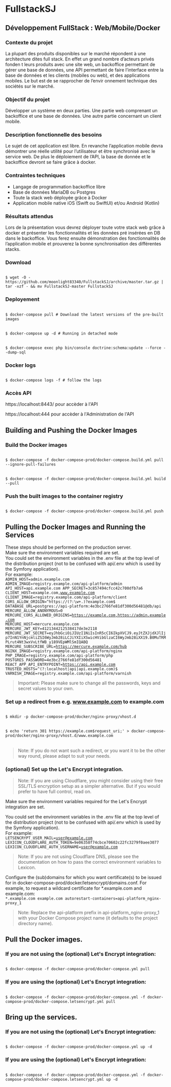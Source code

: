 # FullstackSJ

## Développement FullStack : Web/Mobile/Docker

### Contexte du projet
La plupart des produits disponibles sur le marché répondent à une architecture dites full stack.
En effet un grand nombre d’acteurs privés fonden t leurs produits avec une site web, un
backoffice permettant de gérer une base de données, une API permettant de faire l’interface
entre la base de données et les clients (mobiles ou web), et des applications mobiles. Le but est
de se rapprocher de l’envir onnement technique des sociétés sur le marché.

### Objectif du projet
Développer un système en deux parties. Une partie web comprenant un backoffice et une base
de données. Une autre partie concernant un client mobile.

### Description fonctionnelle des besoins
Le sujet de cet application est libre. En revanche l’application mobile devra démontrer une réelle
utilité pour l’utilisateur et être synchronisé avec le service web. De plus le déploiement de l’API,
la base de donnée et le backoffice devront se faire grâce à docker.

### Contraintes techniques
- Langage de programmation backoffice libre
- Base de données MariaDB ou Postgres
- Toute la stack web déployée grâce à Docker
- Application mobile native iOS (Swift ou SwiftUI) et/ou Android (Kotlin)

### Résultats attendus
Lors de la présentation vous devrez déployer toute votre stack web grâce à docker et présenter
les fonctionnalités et les données pré insérées en DB dans le backoffice. Vous ferez ensuite
démonstration des fonctionnalités de l’application mobile et prouverez la bonne synchronisation
des différentes stacks.

### Download
<code>
$ wget -O - https://github.com/moonlight83340/FullstackSJ/archive/master.tar.gz | tar -xzf - && mv FullstackSJ-master FullstackSJ
</code>

### Deployement
<code>
$ docker-compose pull # Download the latest versions of the pre-built images
</code>
<br/>
<code>
$ docker-compose up -d # Running in detached mode
</code>
<br/>
<code>
$ docker-compose exec php bin/console doctrine:schema:update --force --dump-sql
</code>

### Docker logs
<code>
$ docker-compose logs -f # follow the logs
</code>

### Accès API
https://localhost:8443/ pour accèder à l'API

https://localhost:444 pour accèder à l'Administration de l'API

## Building and Pushing the Docker Images

### Build the Docker images
<code>
$ docker-compose -f docker-compose-prod/docker-compose.build.yml pull --ignore-pull-failures
</code>
<br/>
<code>
$ docker-compose -f docker-compose-prod/docker-compose.build.yml build --pull
</code>

### Push the built images to the container registry
<code>
$ docker-compose -f docker-compose-prod/docker-compose.build.yml push
</code>

## Pulling the Docker Images and Running the Services
These steps should be performed on the production server.
<br/>
Make sure the environment variables required are set.
<br/>
You could set the environment variables in the .env file at the top level of the distribution project (not to be confused with api/.env which is used by the Symfony application). 
<br/>
For example:
<code>
ADMIN_HOST=admin.example.com
ADMIN_IMAGE=registry.example.com/api-platform/admin
API_HOST=api.example.com
APP_SECRET=3c857494cfcc42c700dfb7a6
CLIENT_HOST=example.com,www.example.com
CLIENT_IMAGE=registry.example.com/api-platform/client
CORS_ALLOW_ORIGIN=^https://(?:\w+\.)?example\.com$
DATABASE_URL=postgres://api-platform:4e3bc2766fe81df300d56481@db/api
MERCURE_ALLOW_ANONYMOUS=0
MERCURE_CORS_ALLOWED_ORIGINS=https://example.com,https://admin.example.com
MERCURE_HOST=mercure.example.com
MERCURE_JWT_KEY=4121344212538417de3e2118
MERCURE_JWT_SECRET=eyJhbGciOiJIUzI1NiIsInR5cCI6IkpXVCJ9.eyJtZXJjdXJlIjp7InN1YnNjcmliZSI6WyJmb28iLCJiYXIiXSwicHVibGlzaCI6WyJmb28iXX19.B0MuTRMPLrut4Nt3wxVvLtfWB_y189VEpWMlSmIQABQ
MERCURE_SUBSCRIBE_URL=https://mercure.example.com/hub
NGINX_IMAGE=registry.example.com/api-platform/nginx
PHP_IMAGE=registry.example.com/api-platform/php
POSTGRES_PASSWORD=4e3bc2766fe81df300d56481
REACT_APP_API_ENTRYPOINT=https://api.example.com
TRUSTED_HOSTS=^(?:localhost|api|api\.example\.com)$
VARNISH_IMAGE=registry.example.com/api-platform/varnish
</code>

<blockquote>
Important: Please make sure to change all the passwords, keys and secret values to your own.
</blockquote>
  
### Set up a redirect from e.g. www.example.com to example.com
<code>
$ mkdir -p docker-compose-prod/docker/nginx-proxy/vhost.d
</code>
<br/>
<code>
$ echo 'return 301 https://example.com$request_uri;' > docker-compose-prod/docker/nginx-proxy/vhost.d/www.example.com
</code>
<br/>
<blockquote>
Note: If you do not want such a redirect, or you want it to be the other way round, please adapt to suit your needs.
</blockquote>

### (optional) Set up the Let's Encrypt integration.
<blockquote>
Note: If you are using Cloudflare, you might consider using their free SSL/TLS encryption setup as a simpler alternative. But if you would prefer to have full control, read on.
</blockquote>
Make sure the environment variables required for the Let's Encrypt integration are set.

You could set the environment variables in the .env file at the top level of the distribution project (not to be confused with api/.env which is used by the Symfony application). 
<br/>
For example:
<code>
LETSENCRYPT_USER_MAIL=user@example.com
LEXICON_CLOUDFLARE_AUTH_TOKEN=9e06358f74cbce70602c22fc3279f0aee3077
LEXICON_CLOUDFLARE_AUTH_USERNAME=user@example.com
</code>
<blockquote>
Note: If you are not using Cloudflare DNS, please see the documentation on how to pass the correct environment variables to Lexicon.
</blockquote>
Configure the (sub)domains for which you want certificate(s) to be issued for in docker-compose-prod/docker/letsencrypt/domains.conf. For example, to request a wildcard certificate for *.example.com and example.com:

<code>
*.example.com example.com autorestart-containers=api-platform_nginx-proxy_1
</code>

<blockquote>
Note: Replace the api-platform prefix in api-platform_nginx-proxy_1 with your Docker Compose project name (it defaults to the project directory name).
</blockquote>

## Pull the Docker images.

### If you are not using the (optional) Let's Encrypt integration:
<code>
$ docker-compose -f docker-compose-prod/docker-compose.yml pull
</code>

### If you are using the (optional) Let's Encrypt integration:
<code>
$ docker-compose -f docker-compose-prod/docker-compose.yml -f docker-compose-prod/docker-compose.letsencrypt.yml pull
</code>

## Bring up the services.

### If you are not using the (optional) Let's Encrypt integration:
<code>
$ docker-compose -f docker-compose-prod/docker-compose.yml up -d
</code>

### If you are using the (optional) Let's Encrypt integration:
<code>
$ docker-compose -f docker-compose-prod/docker-compose.yml -f docker-compose-prod/docker-compose.letsencrypt.yml up -d
</code>

